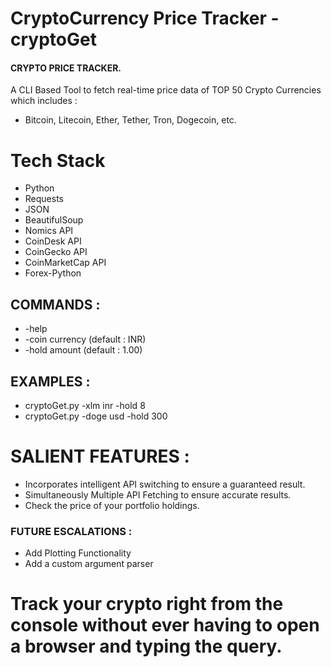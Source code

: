 # CryptoCurrency Price Tracker - cryptoGet

#### CRYPTO PRICE TRACKER.

A CLI Based Tool to fetch real-time price data of TOP 50 Crypto Currencies which includes :

-   Bitcoin, Litecoin, Ether, Tether, Tron, Dogecoin, etc.

# Tech Stack

-   Python
-   Requests
-   JSON
-   BeautifulSoup
-   Nomics API
-   CoinDesk API
-   CoinGecko API
-   CoinMarketCap API
-   Forex-Python

## COMMANDS :

-   -help
-   -coin currency (default : INR)
-   -hold amount (default : 1.00)

## EXAMPLES :

-   cryptoGet.py -xlm inr -hold 8
-   cryptoGet.py -doge usd -hold 300

# SALIENT FEATURES :

-   Incorporates intelligent API switching to ensure a guaranteed result.
-   Simultaneously Multiple API Fetching to ensure accurate results.
-   Check the price of your portfolio holdings.

### FUTURE ESCALATIONS :

-   Add Plotting Functionality
-   Add a custom argument parser

# Track your crypto right from the console without ever having to open a browser and typing the query.
